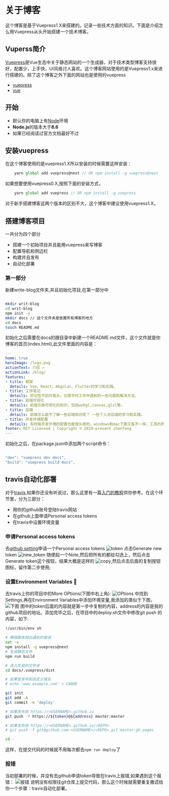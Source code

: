 # 关于博客

这个博客是基于Vuepress1.X来搭建的。记录一些技术方面的知识。下面是介绍怎么用Vuepress从头开始搭建一个技术博客。

## Vuperss简介

[Vuepress](https://v1.vuepress.vuejs.org/zh/)是Vue生态中关于静态网站的一个生成器，对于技术类型博客支持很好，配置少，上手快，UI风格讨人喜欢。这个博客网站使用的是Vuepress1.x来进行搭建的。除了这个博客之外下面的网站也是使用的vuepress

* [vuepress](https://v1.vuepress.vuejs.org/)
* [vue](https://cn.vuejs.org/index.html)

## 开始

* 默认你的电脑上有[Node](https://nodejs.org/zh-cn/)环境
* **Node.js**的版本大于**8.6**
* 如果已经阅读过官方文档最好不过

## 安装vuepress

在这个博客使用的是vuepress1.X所以安装的时候需要这样安装：

```js
    yarn global add vuepress@next // OR npm install -g vuepress@next

```

如果想要使用vuepress0.X,按照下面的安装方式，

```js
    yarn global add vuepress // OR npm install -g vuepress
```

对于新手搭建博客这两个版本的区别不大，这个博客中建议使用vuepress1.X。

## 搭建博客项目

一共分为四个部分

* 搭建一个初始项目并且能用vuepress来写博客
* 配置导航和侧边栏
* 构建并且发布
* 自动化部署

### 第一部分

新建write-blog文件夹,并且初始化项目,在第一部分中

```bash

mkdir writ-blog
cd writ-blog
npm init -y
mkdir docs // 这个文件夹是放置所有博客的地方
cd docs
touch README.md

```

初始化之后需要在docs的跟目录中新建一个README.md文件，这个文件就是你博客的首页(index.html),此文件里面的内容是：

```yaml
---
home: true
heroImage: /logo.png
actionText: 介绍 →
actionLink: /blog/
features:
- title: 框架
  details: Vue、React、Abgular、Flutter的学习和实践。
- title: 工作笔记
  details: 好记性不如烂笔头，记录平时工作中遇到的一些问题和解决方法。
- title: 前端可视化
  details: 前端方面可视化的知识，包括webgl,canvas,glsl等。
- title: 后端
  details: 前端怎么能不了解一些后端知识呢？ 一些个人对后端的学习和实践。
- title: 开发环境配置
  details: 有时候开发环境的配置也是很头疼的，windows和mac下面又各不一样，工具的熟练程度直接决定开发速度，所以留文待查吧。
footer: MIT Licensed | Copyright © 2019-present chenfeng
---
```

初始化之后，在package.json中添加两个script命令：

```js

"dev": "vuepress dev docs",
"build": "vuepress build docs",

```

## travis自动化部署

对于[travis](https://travis-ci.org/),如果你还没有听说过，那么这里有一篇[入门的教程](http://www.ruanyifeng.com/blog/2017/12/travis_ci_tutorial.html)供你参考。在这个环节里，分为三部分：

* 用你的github账号登陆travis网站
* 在github上面申请Personal access tokens
* 在travis中设置环境变量

### 申请Personal access tokens

去[github setting](https://github.com/settings/tokens)申请一个Personal access tokens
![token](./image/personal-access-tokens.png)
点击Generate new token
![new_token](./image/new-personal.png)
随便起一个Note,然后把所有的都给勾选上，然后点击Generate token这个按钮，结果大概是这样的
![copy](./image/copy.png),然后点击后面的复制按钮图标，留作第二步使用;

### 设置Environment Variables :100:

 去travis上你的项目中的More OPtions(下图中右上角):
 ![OPtions](./image/more-option.png)
 中找到Settings,再在Environment Variables中添加环境变量,我添加的类似于下图，
 ![下图](./image/add-env.png)
 图中的token后面的内容就是第一步中复制的内容，address的内容是我的github项目的地址。添加完毕之后，在项目中的deploy.sh文件中修改git push 的内容，如下:

```bash
!/usr/bin/env sh

# 确保脚本抛出遇到的错误
set -e
npm install -g vuepress@next
# 生成静态文件
npm run build

# 进入生成的文件夹
cd docs/.vuepress/dist

# 如果是发布到自定义域名
# echo 'www.example.com' > CNAME

git init
git add -A
git commit -m 'deploy'

# 如果发布到 https://<USERNAME>.github.io
git push -f https://${token}@${address} master:master

# 如果发布到 https://<USERNAME>.github.io/<REPO>
# git push -f git@github.com:<USERNAME>/<REPO>.git master:gh-pages

cd -
```

这样，在提交代码的时候就不用每次都去```npm run deploy```了

### 报错

当初部署的时候，并没有去github申请token导致在travis上报错,如果遇到这个报错：
![报错](./image/no-git-access.png)
说明没有权限往git仓库上提交代码，那么这个时候就需要重复撒谎给你一个步骤：travis自动化部署。
